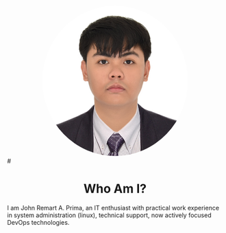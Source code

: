 <div style="text-align: center;">
<img src="assets/images/image.jpg" alt="Image 1" style="border-radius: 50%; width: 340px; height: 350px;" /><br/>
</div>
# <h1 style="text-align: center;"> Who Am I? </h1>

I am John Remart A. Prima, an IT enthusiast with practical work experience in system administration (linux), technical support, now actively focused DevOps technologies.






